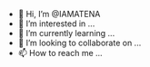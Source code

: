 - 👋 Hi, I’m @IAMATENA
- 👀 I’m interested in ...
- 🌱 I’m currently learning ...
- 💞️ I’m looking to collaborate on ...
- 📫 How to reach me ...

<!--- how is it going?
IAMATENA/IAMATENA is a ✨ special ✨ repository because its `README.md` (this file) appears on your GitHub profile.
You can click the Preview link to take a look at your changes.
--->
